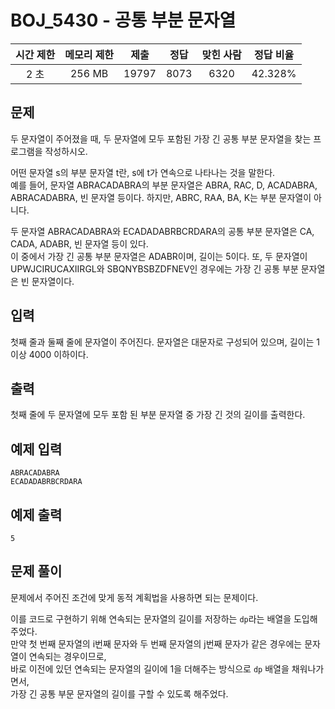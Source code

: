 # BOJ_5430 - 공통 부분 문자열

| 시간 제한 | 메모리 제한 | 제출  | 정답 | 맞힌 사람 | 정답 비율 |
| :-------: | :---------: | :---: | :--: | :-------: | :-------: |
|   2 초    |   256 MB    | 19797 | 8073 |   6320    |  42.328%  |

## 문제

두 문자열이 주어졌을 때, 두 문자열에 모두 포함된 가장 긴 공통 부분 문자열을 찾는 프로그램을 작성하시오.

어떤 문자열 s의 부분 문자열 t란, s에 t가 연속으로 나타나는 것을 말한다.  
예를 들어, 문자열 ABRACADABRA의 부분 문자열은 ABRA, RAC, D, ACADABRA, ABRACADABRA, 빈 문자열 등이다. 하지만, ABRC, RAA, BA, K는 부분 문자열이 아니다.

두 문자열 ABRACADABRA와 ECADADABRBCRDARA의 공통 부분 문자열은 CA, CADA, ADABR, 빈 문자열 등이 있다.  
이 중에서 가장 긴 공통 부분 문자열은 ADABR이며, 길이는 5이다. 또, 두 문자열이 UPWJCIRUCAXIIRGL와 SBQNYBSBZDFNEV인 경우에는 가장 긴 공통 부분 문자열은 빈 문자열이다.

## 입력

첫째 줄과 둘째 줄에 문자열이 주어진다. 문자열은 대문자로 구성되어 있으며, 길이는 1 이상 4000 이하이다.

## 출력

첫째 줄에 두 문자열에 모두 포함 된 부분 문자열 중 가장 긴 것의 길이를 출력한다.

## 예제 입력

```
ABRACADABRA
ECADADABRBCRDARA
```

## 예제 출력

```
5
```

## 문제 풀이

문제에서 주어진 조건에 맞게 동적 계획법을 사용하면 되는 문제이다.

이를 코드로 구현하기 위해 연속되는 문자열의 길이를 저장하는 `dp`라는 배열을 도입해주었다.  
만약 첫 번째 문자열의 i번째 문자와 두 번째 문자열의 j번째 문자가 같은 경우에는 문자열이 연속되는 경우이므로,  
바로 이전에 있던 연속되는 문자열의 길이에 1을 더해주는 방식으로 `dp` 배열을 채워나가면서,  
가장 긴 공통 부문 문자열의 길이를 구할 수 있도록 해주었다.
